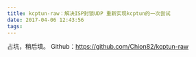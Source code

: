 ```yaml
---
title: kcptun-raw：解决ISP封锁UDP 重新实现kcptun的一次尝试
date: 2017-04-06 12:43:56
tags:
---
```


占坑，稍后填。
Github：https://github.com/Chion82/kcptun-raw
